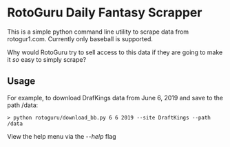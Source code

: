 # **RotoGuru Daily Fantasy Scrapper**

This is a simple python command line utility to scrape data from rotogur1.com. Currently only baseball is supported. 

Why would RotoGuru try to sell access to this data if they are going to make it *so* easy to simply scrape?

## **Usage**

For example, to download DrafKings data from June 6, 2019 and save to the path /data:

`> python rotoguru/download_bb.py 6 6 2019 --site DraftKings --path /data`

View the help menu via the -*-help* flag
